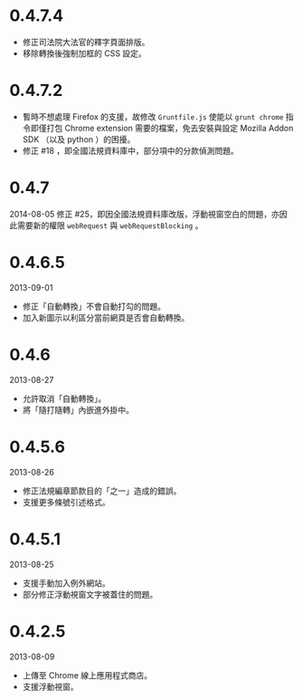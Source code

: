 # 0.4.7.4
* 修正司法院大法官的釋字頁面排版。
* 移除轉換後強制加框的 CSS 設定。

# 0.4.7.2
* 暫時不想處理 Firefox 的支援，故修改 `Gruntfile.js` 使能以 `grunt chrome` 指令即僅打包 Chrome extension 需要的檔案，免去安裝與設定 Mozilla Addon SDK （以及 python ）的困擾。
* 修正 #18 ，即全國法規資料庫中，部分項中的分款偵測問題。

# 0.4.7
2014-08-05
修正 #25，即因全國法規資料庫改版，浮動視窗空白的問題，亦因此需要新的權限 `webRequest` 與 `webRequestBlocking` 。

# 0.4.6.5
2013-09-01
* 修正「自動轉換」不會自動打勾的問題。
* 加入新圖示以利區分當前網頁是否會自動轉換。

# 0.4.6
2013-08-27
* 允許取消「自動轉換」。
* 將「隨打隨轉」內嵌進外掛中。

# 0.4.5.6
2013-08-26
* 修正法規編章節款目的「之一」造成的錯誤。
* 支援更多條號引述格式。

# 0.4.5.1
2013-08-25
* 支援手動加入例外網站。
* 部分修正浮動視窗文字被蓋住的問題。

# 0.4.2.5
2013-08-09
* 上傳至 Chrome 線上應用程式商店。
* 支援浮動視窗。
